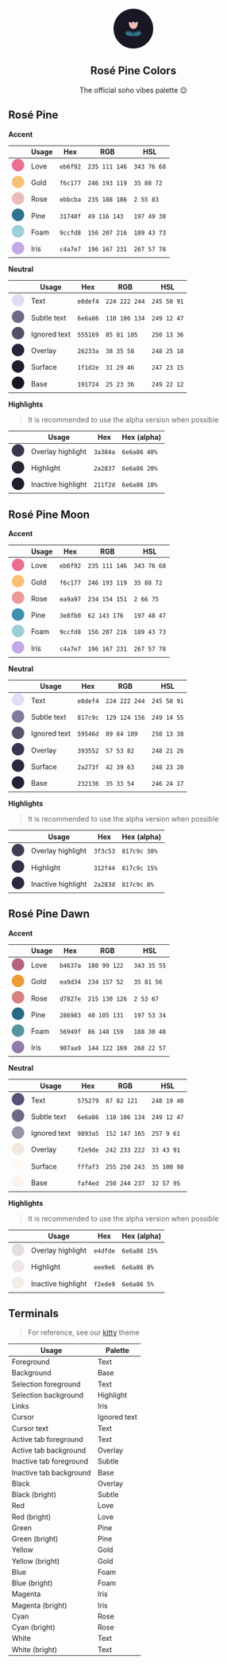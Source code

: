 <p align="center">
  <img src="assets/icon.png" width="80" />
  <h2 align="center">Rosé Pine Colors</h2>
</p>

<p align="center">The official soho vibes palette 😌</p>

## Rosé Pine

**Accent**

|                                                    | Usage | Hex      | RGB           | HSL         |
| -------------------------------------------------- | ----- | -------- | ------------- | ----------- |
| <img src="assets/rose-pine/love.png" width="25" /> | Love  | `eb6f92` | `235 111 146` | `343 76 68` |
| <img src="assets/rose-pine/gold.png" width="25" /> | Gold  | `f6c177` | `246 193 119` | `35 88 72`  |
| <img src="assets/rose-pine/rose.png" width="25" /> | Rose  | `ebbcba` | `235 188 186` | `2 55 83`   |
| <img src="assets/rose-pine/pine.png" width="25" /> | Pine  | `31748f` | `49 116 143`  | `197 49 38` |
| <img src="assets/rose-pine/foam.png" width="25" /> | Foam  | `9ccfd8` | `156 207 216` | `189 43 73` |
| <img src="assets/rose-pine/iris.png" width="25" /> | Iris  | `c4a7e7` | `196 167 231` | `267 57 78` |

**Neutral**

|                                                            | Usage        | Hex      | RGB           | HSL         |
| ---------------------------------------------------------- | ------------ | -------- | ------------- | ----------- |
| <img src="assets/rose-pine/text.png" width="25" />         | Text         | `e0def4` | `224 222 244` | `245 50 91` |
| <img src="assets/rose-pine/text-subtle.png" width="25" />  | Subtle text  | `6e6a86` | `110 106 134` | `249 12 47` |
| <img src="assets/rose-pine/text-ignored.png" width="25" /> | Ignored text | `555169` | `85 81 105`   | `250 13 36` |
| <img src="assets/rose-pine/overlay.png" width="25" />      | Overlay      | `26233a` | `38 35 58`    | `248 25 18` |
| <img src="assets/rose-pine/surface.png" width="25" />      | Surface      | `1f1d2e` | `31 29 46`    | `247 23 15` |
| <img src="assets/rose-pine/base.png" width="25" />         | Base         | `191724` | `25 23 36`    | `249 22 12` |

**Highlights**

> It is recommended to use the alpha version when possible

|                                                                  | Usage              | Hex      | Hex (alpha)  |
| ---------------------------------------------------------------- | ------------------ | -------- | ------------ |
| <img src="assets/rose-pine/highlight-overlay.png" width="25" />  | Overlay highlight  | `3a384a` | `6e6a86 40%` |
| <img src="assets/rose-pine/highlight.png" width="25" />          | Highlight          | `2a2837` | `6e6a86 20%` |
| <img src="assets/rose-pine/highlight-inactive.png" width="25" /> | Inactive highlight | `211f2d` | `6e6a86 10%` |

## Rosé Pine Moon

**Accent**

|                                                         | Usage | Hex      | RGB           | HSL         |
| ------------------------------------------------------- | ----- | -------- | ------------- | ----------- |
| <img src="assets/rose-pine-moon/love.png" width="25" /> | Love  | `eb6f92` | `235 111 146` | `343 76 68` |
| <img src="assets/rose-pine-moon/gold.png" width="25" /> | Gold  | `f6c177` | `246 193 119` | `35 88 72`  |
| <img src="assets/rose-pine-moon/rose.png" width="25" /> | Rose  | `ea9a97` | `234 154 151` | `2 66 75`   |
| <img src="assets/rose-pine-moon/pine.png" width="25" /> | Pine  | `3e8fb0` | `62 143 176`  | `197 48 47` |
| <img src="assets/rose-pine-moon/foam.png" width="25" /> | Foam  | `9ccfd8` | `156 207 216` | `189 43 73` |
| <img src="assets/rose-pine-moon/iris.png" width="25" /> | Iris  | `c4a7e7` | `196 167 231` | `267 57 78` |

**Neutral**

|                                                                 | Usage        | Hex      | RGB           | HSL         |
| --------------------------------------------------------------- | ------------ | -------- | ------------- | ----------- |
| <img src="assets/rose-pine-moon/text.png" width="25" />         | Text         | `e0def4` | `224 222 244` | `245 50 91` |
| <img src="assets/rose-pine-moon/text-subtle.png" width="25" />  | Subtle text  | `817c9c` | `129 124 156` | `249 14 55` |
| <img src="assets/rose-pine-moon/text-ignored.png" width="25" /> | Ignored text | `59546d` | `89 84 109`   | `250 13 38` |
| <img src="assets/rose-pine-moon/overlay.png" width="25" />      | Overlay      | `393552` | `57 53 82`    | `248 21 26` |
| <img src="assets/rose-pine-moon/surface.png" width="25" />      | Surface      | `2a273f` | `42 39 63`    | `248 23 20` |
| <img src="assets/rose-pine-moon/base.png" width="25" />         | Base         | `232136` | `35 33 54`    | `246 24 17` |

**Highlights**

> It is recommended to use the alpha version when possible

|                                                                       | Usage              | Hex      | Hex (alpha)  |
| --------------------------------------------------------------------- | ------------------ | -------- | ------------ |
| <img src="assets/rose-pine-moon/highlight-overlay.png" width="25" />  | Overlay highlight  | `3f3c53` | `817c9c 30%` |
| <img src="assets/rose-pine-moon/highlight.png" width="25" />          | Highlight          | `312f44` | `817c9c 15%` |
| <img src="assets/rose-pine-moon/highlight-inactive.png" width="25" /> | Inactive highlight | `2a283d` | `817c9c 8%`  |

## Rosé Pine Dawn

**Accent**

|                                                         | Usage | Hex      | RGB           | HSL         |
| ------------------------------------------------------- | ----- | -------- | ------------- | ----------- |
| <img src="assets/rose-pine-dawn/love.png" width="25" /> | Love  | `b4637a` | `180 99 122`  | `343 35 55` |
| <img src="assets/rose-pine-dawn/gold.png" width="25" /> | Gold  | `ea9d34` | `234 157 52`  | `35 81 56`  |
| <img src="assets/rose-pine-dawn/rose.png" width="25" /> | Rose  | `d7827e` | `215 130 126` | `2 53 67`   |
| <img src="assets/rose-pine-dawn/pine.png" width="25" /> | Pine  | `286983` | `40 105 131`  | `197 53 34` |
| <img src="assets/rose-pine-dawn/foam.png" width="25" /> | Foam  | `56949f` | `86 148 159`  | `188 30 48` |
| <img src="assets/rose-pine-dawn/iris.png" width="25" /> | Iris  | `907aa9` | `144 122 169` | `268 22 57` |

**Neutral**

|                                                                 | Usage        | Hex      | RGB           | HSL         |
| --------------------------------------------------------------- | ------------ | -------- | ------------- | ----------- |
| <img src="assets/rose-pine-dawn/text.png" width="25" />         | Text         | `575279` | `87 82 121`   | `248 19 40` |
| <img src="assets/rose-pine-dawn/text-subtle.png" width="25" />  | Subtle text  | `6e6a86` | `110 106 134` | `249 12 47` |
| <img src="assets/rose-pine-dawn/text-ignored.png" width="25" /> | Ignored text | `9893a5` | `152 147 165` | `257 9 61`  |
| <img src="assets/rose-pine-dawn/overlay.png" width="25" />      | Overlay      | `f2e9de` | `242 233 222` | `33 43 91`  |
| <img src="assets/rose-pine-dawn/surface.png" width="25" />      | Surface      | `fffaf3` | `255 250 243` | `35 100 98` |
| <img src="assets/rose-pine-dawn/base.png" width="25" />         | Base         | `faf4ed` | `250 244 237` | `32 57 95`  |

**Highlights**

> It is recommended to use the alpha version when possible

|                                                                       | Usage              | Hex      | Hex (alpha)  |
| --------------------------------------------------------------------- | ------------------ | -------- | ------------ |
| <img src="assets/rose-pine-dawn/highlight-overlay.png" width="25" />  | Overlay highlight  | `e4dfde` | `6e6a86 15%` |
| <img src="assets/rose-pine-dawn/highlight.png" width="25" />          | Highlight          | `eee9e6` | `6e6a86 8%`  |
| <img src="assets/rose-pine-dawn/highlight-inactive.png" width="25" /> | Inactive highlight | `f2ede9` | `6e6a86 5%`  |

## Terminals

> For reference, see our [kitty](https://github.com/rose-pine/kitty) theme

| Usage                   | Palette      |
| ----------------------- | ------------ |
| Foreground              | Text         |
| Background              | Base         |
| Selection foreground    | Text         |
| Selection background    | Highlight    |
| Links                   | Iris         |
| Cursor                  | Ignored text |
| Cursor text             | Text         |
| Active tab foreground   | Text         |
| Active tab background   | Overlay      |
| Inactive tab foreground | Subtle       |
| Inactive tab background | Base         |
| Black                   | Overlay      |
| Black (bright)          | Subtle       |
| Red                     | Love         |
| Red (bright)            | Love         |
| Green                   | Pine         |
| Green (bright)          | Pine         |
| Yellow                  | Gold         |
| Yellow (bright)         | Gold         |
| Blue                    | Foam         |
| Blue (bright)           | Foam         |
| Magenta                 | Iris         |
| Magenta (bright)        | Iris         |
| Cyan                    | Rose         |
| Cyan (bright)           | Rose         |
| White                   | Text         |
| White (bright)          | Text         |
